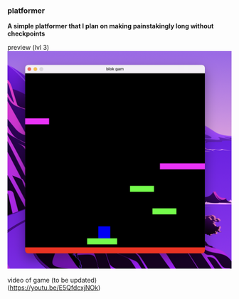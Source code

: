 ### platformer

**A simple platformer that I plan on making painstakingly long without checkpoints**  

preview (lvl 3)  
![](stuff/preview.png)  

video of game (to be updated)    
(https://youtu.be/E5QfdcxjNOk)
